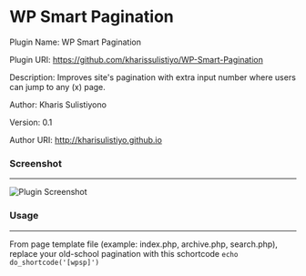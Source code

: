 # WP Smart Pagination


Plugin Name: WP Smart Pagination

Plugin URI: https://github.com/kharissulistiyo/WP-Smart-Pagination

Description: Improves site's pagination with extra input number where users can jump to any (x) page.

Author: Kharis Sulistiyono

Version: 0.1

Author URI: http://kharisulistiyo.github.io



### Screenshot
---

<img src="https://raw.github.com/kharissulistiyo/WP-Smart-Pagination/master/screenshot-1.png" alt="Plugin Screenshot" />


### Usage
---

From page template file (example: index.php, archive.php, search.php), replace your old-school pagination with this schortcode <code>echo do_shortcode('[wpsp]')</code>